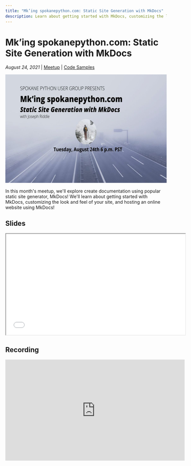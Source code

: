 ```yaml
---
title: "Mk’ing spokanepython.com: Static Site Generation with MkDocs"
description: Learn about getting started with MkDocs, customizing the look and feel of your site, and hosting an online website using MkDocs!
---
```


# Mk’ing spokanepython.com: Static Site Generation with MkDocs

_August 24, 2021_ | [Meetup](https://www.meetup.com/Python-Spokane/events/280103526/) | [Code Samples](https://github.com/python-spokane/static-site-generation-with-mkdocs)

<img src="/img/mking-spokanepython-dot-com.jpeg" width="600" height="337.5">

In this month's meetup, we'll explore create documentation using popular static site generator, MkDocs! We'll learn about getting started with MkDocs, customizing the look and feel of your site, and hosting an online website using MkDocs!

## Slides

<iframe width="560" height="315" src="/static/Static-Site-Generation-Slides.html"></iframe>

## Recording

<iframe width="560" height="315" src="https://www.youtube-nocookie.com/embed/eJVVbZYUYro" title="YouTube video player" frameborder="0" allow="accelerometer; autoplay; clipboard-write; encrypted-media; gyroscope; picture-in-picture" allowfullscreen></iframe>
